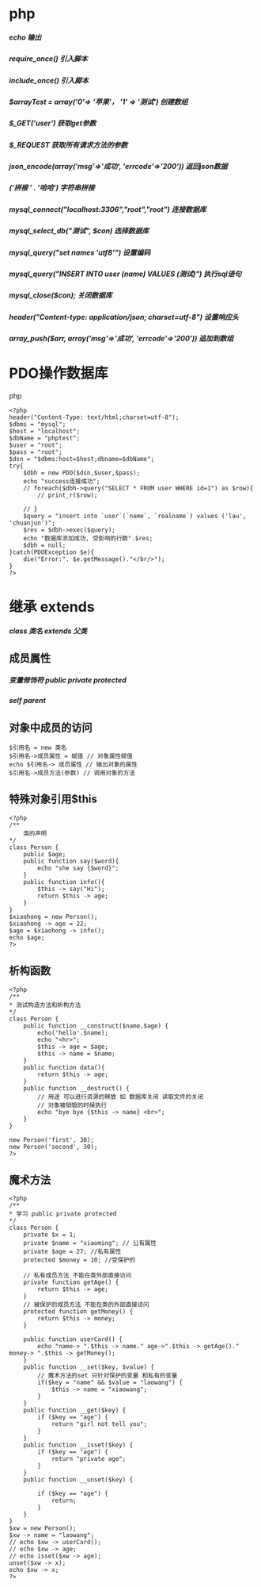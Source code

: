 php
====
##### echo 输出
##### require_once() 引入脚本
##### include_once() 引入脚本
##### $arrayTest = array('0'=> '苹果'， '1' => '测试') 创建数组
##### $_GET('user') 获取get参数
##### $_REQUEST 获取所有请求方法的参数
##### json_encode(array('msg'=>'成功', 'errcode'=>'200')) 返回json数据
##### ('拼接 ' . '哈哈') 字符串拼接
##### mysql_connect("localhost:3306","root","root") 连接数据库
##### mysql_select_db("测试", $con) 选择数据库
##### mysql_query("set names 'utf8'") 设置编码
##### mysql_query("INSERT INTO user (name) VALUES (测试)") 执行sql语句
##### mysql_close($con); 关闭数据库
##### header("Content-type: application/json; charset=utf-8") 设置响应头

##### array_push($arr, array('msg'=>'成功', 'errcode'=>'200')) 追加到数组

# PDO操作数据库
php
```
<?php
header("Content-Type: text/html;charset=utf-8");
$dbms = "mysql";
$host = "localhost";
$dbName = "phptest";
$user = "root";
$pass = "root";
$dsn = "$dbms:host=$host;dbname=$dbName";
try{
	$dbh = new PDO($dsn,$user,$pass);
	echo "success连接成功";
	// foreach($dbh->query("SELECT * FROM user WHERE id=1") as $row){
		// print_r($row);
		
	// }
	$query = "insert into `user`(`name`, `realname`) values ('lau', 'chuanjun')";
	$res = $dbh->exec($query);
	echo "数据库添加成功, 受影响的行数".$res;
	$dbh = null;
}catch(PDOException $e){
	die("Error:". $e.getMessage()."</br/>");
}
?>

```

# 继承 extends
##### class 类名 extends 父类
## 成员属性
##### 变量修饰符 public private protected
##### self parent

## 对象中成员的访问
```
$引用名 = new 类名
$引用名->成员属性 = 赋值 // 对象属性赋值
echo $引用名-> 成员属性 // 输出对象的属性
$引用名->成员方法(参数) // 调用对象的方法
```

## 特殊对象引用$this
```
<?php
/**
    类的声明
*/
class Person {
    public $age;
    public function say($word){
        echo "she say {$word}";
    }
    public function info(){
        $this -> say("Hi");
        return $this -> age;
    }
}
$xiaohong = new Person();
$xiaohong -> age = 22;
$age = $xiaohong -> info();
echo $age;
?>
```

## 析构函数
```
<?php
/**
* 测试构造方法和析构方法
*/
class Person {
    public function __construct($name,$age) {
        echo('hello'.$name);
        echo "<hr>";
        $this -> age = $age;
        $this -> name = $name;
    }
    public function data(){
        return $this -> age;
    }
    public function __destruct() {
        // 用途 可以进行资源的释放 如 数据库关闭 读取文件的关闭
        // 对象被销毁的时候执行
        echo "bye bye {$this -> name} <br>";
    }
}

new Person('first', 30);
new Person('second', 30);
?>
```

## 魔术方法 

```
<?php
/**
* 学习 public private protected
*/
class Person {
    private $x = 1;
    private $name = "xiaoming"; // 公有属性
    private $age = 27; //私有属性
    protected $money = 10; //受保护的

    // 私有成员方法 不能在类外部直接访问
    private function getAge() {
        return $this -> age;
    }
    // 被保护的成员方法 不能在类的外部直接访问
    protected function getMoney() {
        return $this -> money;
    }

    public function userCard() {
        echo "name-> ".$this -> name." age->".$this -> getAge()." money-> ".$this -> getMoney();
    }
    public function __set($key, $value) {
        // 魔术方法的set 只针对保护的变量 和私有的变量
        if($key = "name" && $value = "laowang") {
            $this -> name = "xiaowang";
        }
    }
    public function __get($key) {
        if ($key == "age") {
            return "girl not tell you";
        }
    }
    public function __isset($key) {
        if ($key == "age") {
            return "private age";
        }
    }
    public function __unset($key) {

        if ($key == "age") {
            return;
        }
    }
}
$xw = new Person();
$xw -> name = "laowang";
// echo $xw -> userCard();
// echo $xw -> age;
// echo isset($xw -> age);
unset($xw -> x);
echo $xw -> x;
?>
```
